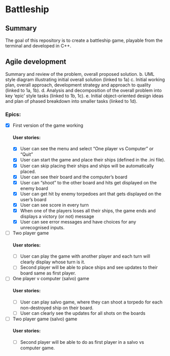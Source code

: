 # Battleship

## Summary
The goal of this repository is to create a battleship game, playable from the terminal and developed in C++. 

## Agile development
Summary and review of the problem, overall proposed solution.
b. UML style diagram illustrating initial overall solution (linked to 1a)
c. Initial working plan, overall approach, development strategy and approach to quality (linked to 1a,
1b).
d. Analysis and decomposition of the overall problem into key ‘epic’ style tasks (linked to 1b, 1c).
e. Initial object-oriented design ideas and plan of phased breakdown into smaller tasks (linked to 1d).
### Epics:
- [x] First version of the game working
  #### User stories:
  - [x] User can see the menu and select “One player vs Computer” or “Quit”
  - [x] User can start the game and place their ships (defined in the .ini file).
  - [x] User can skip placing their ships and ships will be automatically placed.
  - [x] User can see their board and the computer’s board 
  - [x] User can “shoot” to the other board and hits get displayed on the enemy board
  - [x] User can get hit by enemy torpedoes ant that gets displayed on the user’s board
  - [x] User can see score in every turn
  - [x] When one of the players loses all their ships, the game ends and displays a victory (or not) message
  - [x] User can see error messages and have choices for any unrecognised inputs.
- [ ] Two player game
  #### User stories:
  - [ ] User can play the game with another player and each turn will clearly display whose turn is it.
  - [ ] Second player will be able to place ships and see updates to their board same as first player.
- [ ] One player v computer (salvo) game
  #### User stories:
  - [ ] User can play salvo game, where they can shoot a torpedo for each non-destroyed ship on their board.
  - [ ] User can clearly see the updates for all shots on the boards 
- [ ] Two player game (salvo) game
  #### User stories:
  - [ ] Second player will be able to do as first player in a salvo vs computer game.
